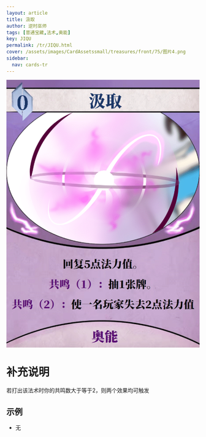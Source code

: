 ```yaml
---
layout: article
title: 汲取
author: 逆时巫师
tags: [普通宝藏,法术,奥能]
key: JIQU
permalink: /tr/JIQU.html
cover: /assets/images/CardAssetssmall/treasures/front/75/图片4.png
sidebar:
  nav: cards-tr
---
```

![](/assets/images/CardAssets/treasures/front/75/图片4.png)

# 补充说明
若打出该法术时你的共鸣数大于等于2，则两个效果均可触发


## 示例
* 无